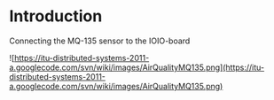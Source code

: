 # Introduction #

Connecting the MQ-135 sensor to the IOIO-board

![https://itu-distributed-systems-2011-a.googlecode.com/svn/wiki/images/AirQualityMQ135.png](https://itu-distributed-systems-2011-a.googlecode.com/svn/wiki/images/AirQualityMQ135.png)